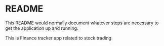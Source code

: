 # README

This README would normally document whatever steps are necessary to get the
application up and running.

This is Finance tracker app related to stock trading
